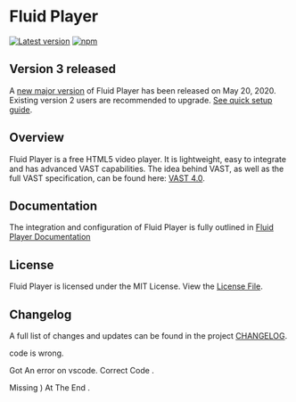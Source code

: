 # Fluid Player
[![Latest version](https://img.shields.io/github/v/release/fluid-player/fluid-player?include_prereleases&label=latest%20release&sort=semver&style=flat-square&logo=GitHub)](https://github.com/fluid-player/fluid-player/releases/latest)
[![npm](https://img.shields.io/npm/v/fluid-player?style=flat-square&logo=npm)](https://www.npmjs.com/package/fluid-player)

## Version 3 released

A [new major version](https://github.com/fluid-player/fluid-player/pull/441) of Fluid Player has been released on May 20, 2020. Existing version 2 users are recommended to upgrade. [See quick setup guide](https://docs.fluidplayer.com/docs/integration/quick-setup/).

## Overview

Fluid Player is a free HTML5 video player. It is lightweight, easy to integrate and has advanced VAST capabilities.
The idea behind VAST, as well as the full VAST specification, can be found here: [VAST 4.0](https://www.iab.com/guidelines/digital-video-ad-serving-template-vast-4-0/).

## Documentation
The integration and configuration of Fluid Player is fully outlined in [Fluid Player Documentation](http://docs.fluidplayer.com)

## License

Fluid Player is licensed under the MIT License. View the [License File](LICENSE).

## Changelog

A full list of changes and updates can be found in the project [CHANGELOG](CHANGELOG.md).
 
code is wrong.
<script>
    var myFP = fluidPlayer(
        'video-id',	{
	"layoutControls": {
		"controlBar": {
			"autoHideTimeout": 3,
			"animated": true,
			"autoHide": true
		},
		"logo": {
			"imageUrl": null,
			"position": "top left",
			"clickUrl": null,
			"opacity": 1
		},
		"htmlOnPauseBlock": {
			"html": null,
			"height": null,
			"width": null
		},
		"autoPlay": false,
		"mute": true,
		"allowTheatre": true,
		"playPauseAnimation": false,
		"playbackRateEnabled": false,
		"allowDownload": false,
		"playButtonShowing": false,
		"fillToContainer": false,
		"posterImage": ""
	},
	"vastOptions": {
		"adList": [],
		"adCTAText": false,
		"adCTATextPosition": ""
	}
}
</script>
Got An error on vscode.
Correct Code .
<script>
    var myFP = fluidPlayer(
        'video-id',	{
	"layoutControls": {
		"controlBar": {
			"autoHideTimeout": 3,
			"animated": true,
			"autoHide": true
		},
		"logo": {
			"imageUrl": null,
			"position": "top left",
			"clickUrl": null,
			"opacity": 1
		},
		"htmlOnPauseBlock": {
			"html": null,
			"height": null,
			"width": null
		},
		"autoPlay": false,
		"mute": true,
		"allowTheatre": true,
		"playPauseAnimation": false,
		"playbackRateEnabled": false,
		"allowDownload": false,
		"playButtonShowing": false,
		"fillToContainer": false,
		"posterImage": ""
	},
	"vastOptions": {
		"adList": [],
		"adCTAText": false,
		"adCTATextPosition": ""
	}
}
    )
</script>
Missing ) At The End .
